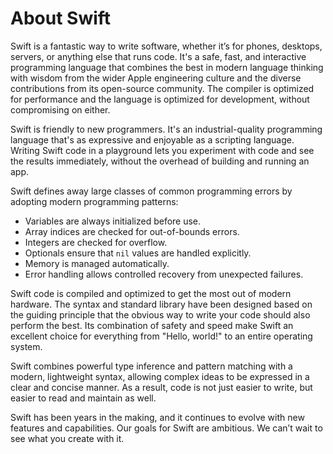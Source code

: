 

# About Swift

Swift is a fantastic way to write software,
whether it’s for phones, desktops, servers,
or anything else that runs code.
It's a safe, fast, and interactive programming language
that combines the best in modern language thinking
with wisdom from the wider Apple engineering culture
and the diverse contributions from its open-source community.
The compiler is optimized for performance
and the language is optimized for development,
without compromising on either.

Swift is friendly to new programmers.
It's an industrial-quality programming language
that's as expressive and enjoyable as a scripting language.
Writing Swift code in a playground
lets you experiment with code and see the results immediately,
without the overhead of building and running an app.

Swift defines away large classes of common programming errors
by adopting modern programming patterns:

- Variables are always initialized before use.
- Array indices are checked for out-of-bounds errors.
- Integers are checked for overflow.
- Optionals ensure that `nil` values are handled explicitly.
- Memory is managed automatically.
- Error handling allows controlled recovery from unexpected failures.

Swift code is compiled and optimized to get the most out of modern hardware.
The syntax and standard library have been designed
based on the guiding principle that
the obvious way to write your code should also perform the best.
Its combination of safety and speed make Swift an excellent choice for
everything from "Hello, world!" to an entire operating system.

Swift combines powerful type inference and pattern matching with
a modern, lightweight syntax,
allowing complex ideas to be expressed in a clear and concise manner.
As a result, code is not just easier to write,
but easier to read and maintain as well.

Swift has been years in the making,
and it continues to evolve with new features and capabilities.
Our goals for Swift are ambitious.
We can’t wait to see what you create with it.


<!--
This source file is part of the Swift.org open source project

Copyright (c) 2014 - 2022 Apple Inc. and the Swift project authors
Licensed under Apache License v2.0 with Runtime Library Exception

See https://swift.org/LICENSE.txt for license information
See https://swift.org/CONTRIBUTORS.txt for the list of Swift project authors
-->
